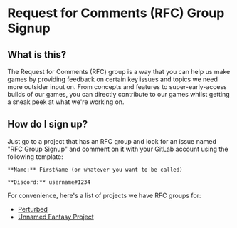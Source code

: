 # Request for Comments (RFC) Group Signup

## What is this?

The Request for Comments (RFC) group is a way that you can help us make games by providing feedback on certain key issues and topics we need more outsider input on. From concepts and features to super-early-access builds of our games, you can directly contribute to our games whilst getting a sneak peek at what we're working on.

## How do I sign up?

Just go to a project that has an RFC group and look for an issue named "RFC Group Signup" and comment on it with your GitLab account using the following template:

```
**Name:** FirstName (or whatever you want to be called)

**Discord:** username#1234
```

For convenience, here's a list of projects we have RFC groups for:

- [Perturbed](https://gitlab.com/unnamed-dot-group/blue-bean-games/perturbed/-/issues/9)
- [Unnamed Fantasy Project](https://gitlab.com/unnamed-dot-group/blue-bean-games/unnamed-fantasy-project/-/issues/1)
